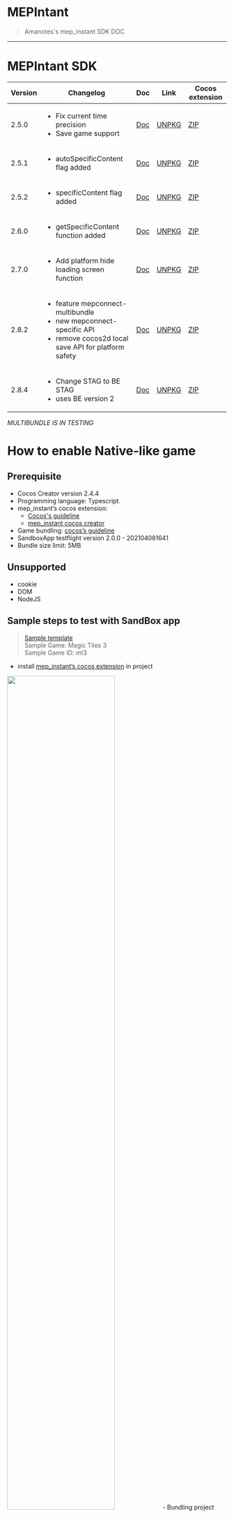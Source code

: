 # MEPIntant
> Amanotes's mep_instant SDK DOC

---------------------------------------------------------

# MEPIntant SDK

| Version | Changelog | Doc | Link | Cocos extension |
| ----------- | ----------- | ----------- | ----------- | ----------- | 
| 2.5.0 | <ul><li>Fix current time precision </li><li>Save game support</li></ul> | [Doc](docs_2_5_0/DOCS.md) | [UNPKG](https://unpkg.com/@mep.tech/instant@2.5.0/dist/mepinstant.umd.production.min.js) | [ZIP](https://d1wkdokb986dq4.cloudfront.net/mep-instant-sdk/cocos_extension/mep_instant_2.3.0-alpha8.zip)
| 2.5.1 | <ul><li>autoSpecificContent flag added </li> | [Doc](docs_2_5_1/DOCS.md) | [UNPKG](https://unpkg.com/@mep.tech/instant@2.5.1/dist/mepinstant.umd.production.min.js) | [ZIP](https://d1wkdokb986dq4.cloudfront.net/mep-instant-sdk/cocos_extension/mep_instant_2.3.0-alpha8.zip)
| 2.5.2 | <ul><li> specificContent flag added </li> | [Doc](docs_2_5_2/DOCS.md) | [UNPKG](https://unpkg.com/@mep.tech/instant@2.5.2/dist/mepinstant.umd.production.min.js) | [ZIP](https://d1wkdokb986dq4.cloudfront.net/mep-instant-sdk/cocos_extension/mep_instant_2.3.0-alpha8.zip)
| 2.6.0 | <ul><li> getSpecificContent function added </li> | [Doc](docs_2_6_0/DOCS.md) | [UNPKG](https://unpkg.com/@mep.tech/instant@2.6.0/dist/mepinstant.umd.production.min.js) | [ZIP](https://d1wkdokb986dq4.cloudfront.net/mep-instant-sdk/cocos_extension/mep_instant_2.6.0.zip)
| 2.7.0 | <ul><li> Add platform hide loading screen function </li> | [Doc](docs_2_7_0/DOCS.md) | [UNPKG](https://unpkg.com/@mep.tech/instant@2.7.0/dist/mepinstant.umd.production.min.js) | [ZIP](https://d1wkdokb986dq4.cloudfront.net/mep-instant-sdk/cocos_extension/mep_instant_2.7.0.zip)
| 2.8.2 | <ul><li> feature mepconnect-multibundle </li><li> new mepconnect-specific API </li><li> remove cocos2d local save API for platform safety </li></ul> | [Doc](docs_2_8_2/DOCS.md) | [UNPKG](https://unpkg.com/@mep.tech/instant@2.8.2/dist/mepinstant.umd.production.min.js) | [ZIP](https://d1wkdokb986dq4.cloudfront.net/mep-instant-sdk/cocos_extension/mep_instant_2.8.2.zip)
| 2.8.4 | <ul><li> Change STAG to BE STAG </li><li> uses BE version 2 </li></ul> | [Doc](docs_2_8_2/DOCS.md) | [UNPKG](https://unpkg.com/@mep.tech/instant@2.8.4/dist/mepinstant.umd.production.min.js) | [ZIP](https://d1wkdokb986dq4.cloudfront.net/mep-instant-sdk/cocos_extension/mep_instant_2.8.2.zip)

*MULTIBUNDLE IS IN TESTING*

# How to enable Native-like game

## Prerequisite
- Cocos Creator version 2.4.4
- Programming language: Typescript.
- mep_instant’s cocos extension: 
  - [Cocos's guideline](https://docs.cocos.com/creator/manual/en/extension/install-and-share.html#project-packages)
  - [mep_instant cocos creator](#mepintant-sdk)
- Game bundling: [cocos’s guideline](https://docs.cocos.com/creator/manual/en/scripting/asset-bundle.html)
- SandboxApp testflight version 2.0.0 - 202104081641
- Bundle size limit: 5MB

## Unsupported
- cookie
- DOM
- NodeJS 

## Sample steps to test with SandBox app
> [Sample template](./resources/mep-instant-samplegame-native.zip) <br>
> Sample Game: Magic Tiles 3 <br>
> Sample Game ID: mt3

- install [mep_instant’s cocos extension](#prerequisite) in project <br>
<img src="./resources/install_extension.png" width=70% height=70% >
- Bundling project
<img src="./resources/bundling_project.png" width=70% height=70% >
- Export bundle <br>
<img src="./resources/export_project.png" width=70% height=70% >
- <b>Testing: </b>
  1. rename
  - Native games: the game bundle should be renamed to "url" <br>
  - H5 games: the exported folder should be renamed to "url" <br>
  2. Zip "url" folder
  3. Host "url.zip" file on CDN and start testing with iOS Sandbox on testflight
  - Note: Game will no longer be tested on GameOfSongs QC environment but a different Sandbox app. please contact MEPTeam if you dont have access to the tool.
<img src="./resources/zip_for_test.png" width=70% height=70% >
<img src="./resources/rename.png" width=70% height=70% >
- [Debug with google chrome devtools](https://docs.cocos.com/creator/manual/en/publish/debug-jsb.html)
  - NOTE: only works on google Chrome devtools.
  - NOTE: In case of JS exception, devtools will failed to connect as well. 
  
## Samples
### Read and filter note

```javascript
const difficultyToOctave = {
  "SupperEasy": 4,
  "Easy": 5,
  "Medium": 6,
  "Hard": 7,
  "Expert": 9
}
function midiToNoteName(midi) {
  let notes = ["C", "C#", "D", "D#", "E", "F",
    "F#", "G", "G#", "A", "A#", "B"];
  let noteIdx = midi % 12;
  let output = {
    line: noteIdx + 1,
    noteName: notes[noteIdx],
    octave: ((midi - noteIdx) / 12) - 1
  }
  return output
}
MEPInstant.initializeAsync().then(() => {
  let binURL = 'https://music.amanotes.net/media/c01a912b-46cc-4354-9e38-ffe63d9dd503/97360c7d-979b-4c60-92d1-787cf6c6d82e.bin'
  //'https://music.amanotes.net/media/ef661fc1-395a-46c9-b87d-901add67d4ea/6dcc59f4-feb1-465f-8154-f464f90b935b.bin'
  MEPInstant.getNotesAsync(binURL)
    .then(levelData => {
      console.log(levelData)
      const notes = levelData.fullNotes;
      let notesFiltered = notes.filter(note => midiToNoteName(note.midi).octave == difficultyToOctave["Medium"])
      console.log(notesFiltered.length)
      console.log(JSON.stringify(notesFiltered))
    })
})
```

### How to load specific content

 ```javascript
interface SpecificContent {
  contentUrl: string, //url file 
  header: string,     //csv_url, sfx_count, zip_url
  fileType: string    //CSV,SFX,ZIP
}
MEPInstant.initializeAsync().then(() => {
  MEPInstant.startGameAsync().then(gameData => {
    console.log(JSON.stringify(gameData.specificContent)); //array specific content 
    
    //TODO process auto specific content
    for (let j = 0; j < gameData.specificContent.length; j++) {
      if (gameData.specificContent[j].fileType === "CSV") {
        let contentURl = gameData.specificContent[j].contentUrl;
        //TODO process file CSV reference from docs:
        cc.assetManager.loadRemote(contentURL, (err, data: any) => {
          if (data) {
              var csvContentString = data._$nativeAsset;
              //CSV parsing
              console.log("Done generating csv content file")
          } else {
              console.log(`Failed parse data from csv. More details: ${err}`)
          }
        });
      }
    }
  })
})
```

### How to load bundle
Please refer to this [file](./resources/MEPCONNECT_MULTIBUNDLE.pdf) on how to configurate Multi-bundle
<img src="./resources/load_bundle.jpg"> </img>
 ```javascript
let bundleName = 'magictileExtends'
cc.assetManager.loadBundle(bundleName, (err:Error, bundle: cc.AssetManager.Bundle) => { 
  
  //TODO process error
  if(err) {
    console.error(err.stack)
    return;
  }

  // load the prefab (${project}/assets/mt3extend/prefabList/star) from prefabList folder
  bundle.load('prefabList/star', cc.Prefab, (err:Error, prefab) => {
    //TODO process error
    if(err) {
      console.error(err.stack)
      return;
    }

    //TODO process prefab 
    let node = cc.instantiate(prefab);
  });
}
```

# ZIP Loader
| Version | Changelog | Link |
| ----------- | ----------- | ----------- |
| 0.10.4 | --- | [UMD](https://d1wkdokb986dq4.cloudfront.net/mep-instant-sdk/addon/unzipper-0.10.4.umd.min.js)/[EMBED](https://d1wkdokb986dq4.cloudfront.net/mep-instant-sdk/addon/unzipper-0.10.4.assign.min.js)
- EMBED: Use EMBED js package as a game source file (deselect cocos setting "Import As Plugin")
- UMD: use [loadScript](https://docs.cocos.com/creator/api/en/classes/AssetManager.html#loadscript) to load JS package

### --------- NOTE: THIS PACKAGE IS STILL IN PREVIEW ---------
This package based on [JSZip](https://github.com/Stuk/jszip) with modifcations to let developers to load cocos resource from zip file.
So, please check JSZip document on how to load and parse zip content.
But below is sample on how to load MP3 file from sfx zip package.

```javascript
loadZip()
{
    const request = new XMLHttpRequest()
    request.open("GET", 'https://mepofficial.s3.amazonaws.com/game_sfx_test/sfx.zip', true)
    request.responseType = "arraybuffer";
    request.onload = ()=>{
        if ( request.status === 200 || request.status === 0 ) {
            Unzipper.loadAsync(request.response).then(this.onLoadZipSFX.bind(this));
        }
    }
    request.send();
}

onLoadZipSFX(zip)
{
    var f = zip.file("sfx/1.mp3")
    f.asyncAudioClip()
    .then(audioClip => {
        this.getComponent(cc.AudioSource).clip = audioClip;
    })
}
```

### How to use local game save from mepinstant 2.8.3
```javascript
var data = {
  loading: true,
  c184334d-81ed-4608-8471-7d42024a22d1: {
    songId:"c184334d-81ed-4608-8471-7d42024a22d1"
    score: 100,
    star: 3,
    crown: 1 
  }
}

MEPInstant.setGameDataAsync(data).then(() => {
 console.log("setGameDataAsync is sucessfully")
}).catch({err=>{
  console.error(err.message)
})

MEPInstant.getGameDataAsync().then((data:Object) => {
  console.log(data) // print object
  if(data && typeof data.loading !== 'undefined') {
    console.log(data.loading) // true
  }
});
```
